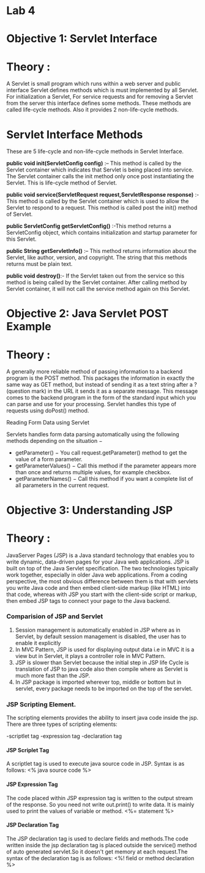 # **Lab 4**

# **Objective 1: Servlet Interface**

# **Theory :**

A Servlet is small program which runs within a web server and public interface Servlet defines methods which is must implemented by all Servlet. For initialization a Servlet, For service requests and for removing a Servlet from the server this interface defines some methods. These methods are called life-cycle methods. Also it provides 2 non-life-cycle methods.

# **Servlet Interface Methods**
These are 5 life-cycle and non-life-cycle methods in Servlet Interface.

**public void init(ServletConfig config)** :– This method is called by the Servlet container which indicates that Servlet is being placed into service. The Servlet container calls the init method only once post instantiating the Servlet. This is life-cycle method of Servlet.

**public void service(ServletRequest request,ServletResponse response)** :-This method is called by the Servlet container which is used to allow the Servlet to respond to a request. This method is called post the init() method of Servlet.

**public ServletConfig getServletConfig()** :-This method returns a ServletConfig object, which contains initialization and startup parameter for this Servlet.

**public String getServletInfo()** :– This method returns information about the Servlet, like author, version, and copyright. The string that this methods returns must be plain text.

**public void destroy()**:- If the Servlet taken out from the service so this method is being called by the Servlet container. After calling method by Servlet container, it will not call the service method again on this Servlet.

# **Objective 2: Java Servlet POST Example**

# **Theory :**

A generally more reliable method of passing information to a backend program is the POST method. This packages the information in exactly the same way as GET method, but instead of sending it as a text string after a ? (question mark) in the URL it sends it as a separate message. This message comes to the backend program in the form of the standard input which you can parse and use for your processing. Servlet handles this type of requests using doPost() method.

Reading Form Data using Servlet

Servlets handles form data parsing automatically using the following methods depending on the situation −

- getParameter() − You call request.getParameter() method to get the value of a form parameter.
- getParameterValues() − Call this method if the parameter appears more than once and returns multiple values, for example checkbox.
- getParameterNames() − Call this method if you want a complete list of all parameters in the current request.
  <!-- Example is provided above -->

# **Objective 3: Understanding JSP**

# **Theory :**

JavaServer Pages (JSP) is a Java standard technology that enables you to write dynamic, data-driven pages for your Java web applications. JSP is built on top of the Java Servlet specification. The two technologies typically work together, especially in older Java web applications. From a coding perspective, the most obvious difference between them is that with servlets you write Java code and then embed client-side markup (like HTML) into that code, whereas with JSP you start with the client-side script or markup, then embed JSP tags to connect your page to the Java backend.

### Comparision of JSP and Servlet

1. Session management is automatically enabled in JSP where as in Servlet, by default session management is disabled, the user has to enable it explicitly
2. In MVC Pattern, JSP is used for displaying output data i.e in MVC it is a view but in Servlet, it plays a controller role in MVC Pattern.
3. JSP is slower than Servlet because the initial step in JSP life Cycle is translation of JSP to java code also then compile where as Servlet is much more fast than the JSP.
4. In JSP package is imported wherever top, middle or bottom but in servlet, every package needs to be imported on the top of the servlet.

### JSP Scripting Element.

The scripting elements provides the ability to insert java code inside the jsp. There are three types of scripting elements:

-scriptlet tag
-expression tag
-declaration tag

#### JSP Scriplet Tag

A scriptlet tag is used to execute java source code in JSP. Syntax is as follows:
<% java source code %>

#### JSP Expression Tag

The code placed within JSP expression tag is written to the output stream of the response. So you need not write out.print() to write data. It is mainly used to print the values of variable or method.
<%= statement %>

#### JSP Declaration Tag

The JSP declaration tag is used to declare fields and methods.The code written inside the jsp declaration tag is placed outside the service() method of auto generated servlet.So it doesn't get memory at each request.The syntax of the declaration tag is as follows:
<%! field or method declaration %>

<!-- Example is provided above -->

